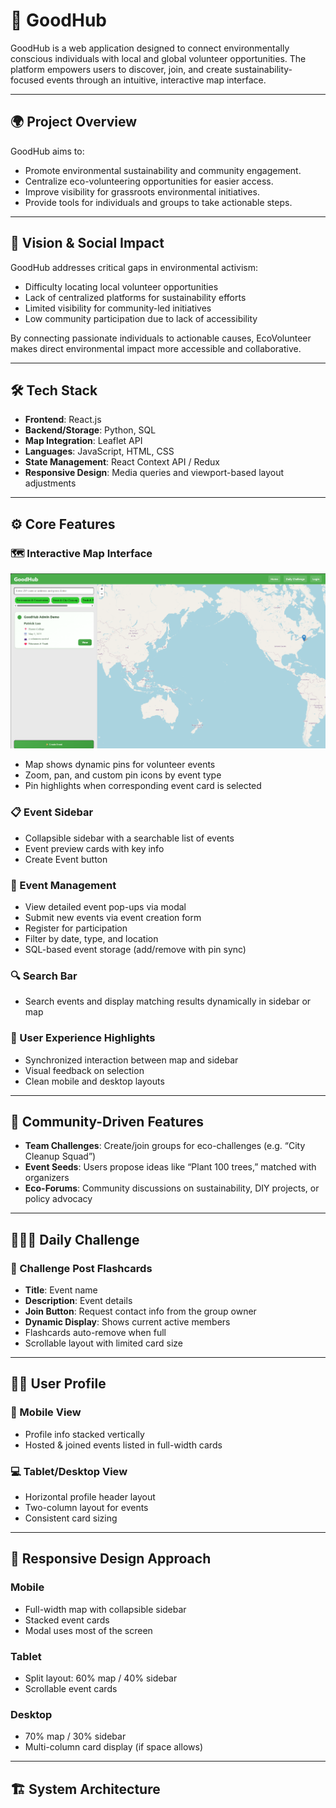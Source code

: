# 🌱 GoodHub

GoodHub is a web application designed to connect environmentally conscious individuals with local and global volunteer opportunities. The platform empowers users to discover, join, and create sustainability-focused events through an intuitive, interactive map interface.

---

## 🌍 Project Overview

GoodHub aims to:

- Promote environmental sustainability and community engagement.
- Centralize eco-volunteering opportunities for easier access.
- Improve visibility for grassroots environmental initiatives.
- Provide tools for individuals and groups to take actionable steps.

---

## 🌟 Vision & Social Impact

GoodHub addresses critical gaps in environmental activism:

- Difficulty locating local volunteer opportunities
- Lack of centralized platforms for sustainability efforts
- Limited visibility for community-led initiatives
- Low community participation due to lack of accessibility

By connecting passionate individuals to actionable causes, EcoVolunteer makes direct environmental impact more accessible and collaborative.

---

## 🛠️ Tech Stack

- **Frontend**: React.js
- **Backend/Storage**: Python, SQL
- **Map Integration**: Leaflet API
- **Languages**: JavaScript, HTML, CSS
- **State Management**: React Context API / Redux
- **Responsive Design**: Media queries and viewport-based layout adjustments

---

## ⚙️ Core Features 

### 🗺️ Interactive Map Interface
![GoodHub Map View](./s5.png)

- Map shows dynamic pins for volunteer events
- Zoom, pan, and custom pin icons by event type
- Pin highlights when corresponding event card is selected

### 📋 Event Sidebar
- Collapsible sidebar with a searchable list of events
- Event preview cards with key info
- Create Event button

### 📌 Event Management
- View detailed event pop-ups via modal
- Submit new events via event creation form
- Register for participation
- Filter by date, type, and location
- SQL-based event storage (add/remove with pin sync)

### 🔍 Search Bar
- Search events and display matching results dynamically in sidebar or map

### 🧭 User Experience Highlights
- Synchronized interaction between map and sidebar
- Visual feedback on selection
- Clean mobile and desktop layouts

---

## 👥 Community-Driven Features

- **Team Challenges**: Create/join groups for eco-challenges (e.g. “City Cleanup Squad”)
- **Event Seeds**: Users propose ideas like “Plant 100 trees,” matched with organizers
- **Eco-Forums**: Community discussions on sustainability, DIY projects, or policy advocacy

---

## 🧑‍🤝‍🧑 Daily Challenge

### 💬 Challenge Post Flashcards
- **Title**: Event name
- **Description**: Event details
- **Join Button**: Request contact info from the group owner
- **Dynamic Display**: Shows current active members
- Flashcards auto-remove when full
- Scrollable layout with limited card size

---

## 🧑‍💼 User Profile 

### 📱 Mobile View
- Profile info stacked vertically
- Hosted & joined events listed in full-width cards

### 💻 Tablet/Desktop View
- Horizontal profile header layout
- Two-column layout for events
- Consistent card sizing

---

## 📱 Responsive Design Approach

### Mobile
- Full-width map with collapsible sidebar
- Stacked event cards
- Modal uses most of the screen

### Tablet
- Split layout: 60% map / 40% sidebar
- Scrollable event cards

### Desktop
- 70% map / 30% sidebar
- Multi-column card display (if space allows)

---

## 🏗️ System Architecture

